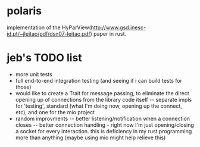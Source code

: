 polaris
=======

implementation of the HyParView(http://www.gsd.inesc-id.pt/~jleitao/pdf/dsn07-leitao.pdf) paper in rust.

jeb's TODO list
===============
- more unit tests
- full end-to-end integration testing (and seeing if i can build tests for those)
- would like to create a Trait for message passing, to eliminate the direct opening up of connections from the library code itself
-- separate impls for 'testing', standard (what I'm doing now, opening up the connect, etc), and one for the mio project
- random improvments
-- better listening/notification when a connection closes
-- better connection handling - right now I'm just opening/closing a socket for every interaction. this is deficiency in my rust programming more than anything (maybe using mio might help relieve this)
